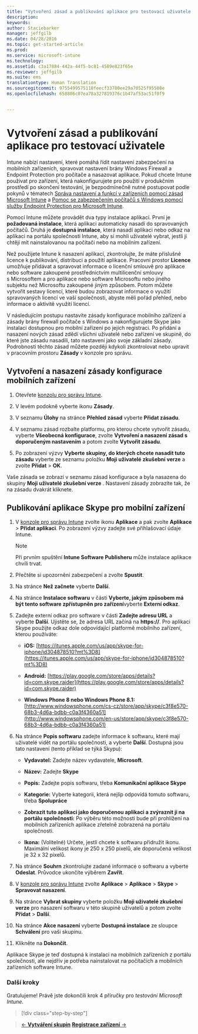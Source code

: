 ```yaml
---
title: "Vytvoření zásad a publikování aplikace pro testovací uživatele | Microsoft Intune"
description: 
keywords: 
author: Staciebarker
manager: jeffgilb
ms.date: 04/28/2016
ms.topic: get-started-article
ms.prod: 
ms.service: microsoft-intune
ms.technology: 
ms.assetid: c3a17884-442a-44f5-bc81-4589e823f65e
ms.reviewer: jeffgilb
ms.suite: ems
translationtype: Human Translation
ms.sourcegitcommit: 9755499575118feecf33780ee29a70525f95508e
ms.openlocfilehash: 658806c07ea78a327819376c1b47af53ac51f0f9


---
```



# Vytvoření zásad a publikování aplikace pro testovací uživatele
Intune nabízí nastavení, které pomáhá řídit nastavení zabezpečení na mobilních zařízeních, spravovat nastavení brány Windows Firewall a Endpoint Protection pro počítače a nasazovat aplikace. Pokud chcete Intune používat pro zařízení, která nakonfigurujete pro použití v produkčním prostředí po skončení testování, je bezpodmínečně nutné postupovat podle pokynů v tématech [Správa nastavení a funkcí v zařízeních pomocí zásad Microsoft Intune](/intune/deploy-use/manage-settings-and-features-on-your-devices-with-microsoft-intune-policies) a [Pomoc se zabezpečením počítačů s Windows pomocí služby Endpoint Protection pro Microsoft Intune](/intune/deploy-use/help-secure-windows-pcs-with-endpoint-protection-for-microsoft-intune).

Pomocí Intune můžete provádět dva typy instalace aplikací. První je **požadovaná instalace**, která aplikaci automaticky nasadí do spravovaných počítačů. Druhá je **dostupná instalace**, která nasadí aplikaci nebo odkaz na aplikaci na portálu společnosti Intune, aby si mohli uživatelé vybrat, jestli ji chtějí mít nainstalovanou na počítači nebo na mobilním zařízení.

Než použijete Intune k nasazení aplikací, zkontrolujte, že máte příslušné licence k publikování, distribuci a použití aplikace. Pracovní prostor **Licence** umožňuje přidávat a spravovat informace o licenční smlouvě pro aplikace nebo software zakoupené prostřednictvím multilicenční smlouvy s Microsoftem a pro aplikace nebo software Microsoftu nebo jiného subjektu než Microsoftu zakoupené jiným způsobem. Potom můžete vytvořit sestavy licencí, které budou zobrazovat informace o využití spravovaných licencí ve vaší společnosti, abyste měli pořád přehled, nebo informace o aktivitě využití licencí.

V následujícím postupu nastavíte zásady konfigurace mobilního zařízení a zásady brány firewall počítače s Windows a nakonfigurujete Skype jako instalaci dostupnou pro mobilní zařízení po jejich registraci. Po přidání a nasazení nových zásad zdědí všichni uživatelé nebo zařízení ve skupině, do které jste zásadu nasadili, tato nastavení jako svoje základní zásady. Podrobnosti těchto zásad můžete později kdykoli zkontrolovat nebo upravit v pracovním prostoru **Zásady** v konzole pro správu.

## Vytvoření a nasazení zásady konfigurace mobilních zařízení

1.  Otevřete [konzolu pro správu Intune](https://manage.microsoft.com/).

2.  V levém podokně vyberte ikonu **Zásady**.

3.  V seznamu **Úlohy** na stránce **Přehled zásad** vyberte **Přidat zásadu**.

4.  V seznamu zásad rozbalte platformu, pro kterou chcete vytvořit zásadu, vyberte **Všeobecná konfigurace**, zvolte **Vytvoření a nasazení zásad s doporučeným nastavením** a potom zvolte **Vytvořit zásadu**.

5.  Po zobrazení výzvy **Vyberte skupiny, do kterých chcete nasadit tuto zásadu** vyberte ze seznamu položku **Moji uživatelé zkušební verze** a zvolte **Přidat** &gt; **OK**.

Vaše zásada se zobrazí v seznamu zásad konfigurace a byla nasazena do skupiny **Moji uživatelé zkušební verze** . Nastavení zásady zobrazíte tak, že na zásadu dvakrát kliknete.

## Publikování aplikace Skype pro mobilní zařízení

1.  V [konzole pro správu Intune](https://manage.microsoft.com/) zvolte ikonu **Aplikace** a pak zvolte **Aplikace** &gt; **Přidat aplikaci**. Po zobrazení výzvy zadejte své přihlašovací údaje Intune.

    > [!NOTE]
    > Při prvním spuštění **Intune Software Publisheru** může instalace aplikace chvíli trvat.

2.  Přečtěte si upozornění zabezpečení a zvolte **Spustit**.

3.  Na stránce **Než začnete** vyberte **Další**.

4.  Na stránce **Instalace softwaru** v části **Vyberte, jakým způsobem má být tento software zpřístupněn pro zařízení**vyberte **Externí odkaz**.

5.  Zadejte externí odkaz pro software v části **Zadejte adresu URL** a vyberte **Další**. Ujistěte se, že adresa URL začíná na **https://**. Pro aplikaci Skype použijte odkaz dole odpovídající platformě mobilního zařízení, kterou používáte:

    -   **iOS:** [https://itunes.apple.com/us/app/skype-for-iphone/id304878510?mt%3D8](https://itunes.apple.com/us/app/skype-for-iphone/id304878510?mt%3D8)

    -   **Android:** [https://play.google.com/store/apps/details?id=com.skype.raider](https://play.google.com/store/apps/details?id=com.skype.raider)

    -   **Windows Phone 8 nebo Windows Phone 8.1:** [http://www.windowsphone.com/cs-cz/store/app/skype/c3f8e570-68b3-4d6a-bdbb-c0a3f4360a51](http://www.windowsphone.com/en-us/store/app/skype/c3f8e570-68b3-4d6a-bdbb-c0a3f4360a51)

6.  Na stránce **Popis softwaru** zadejte informace k softwaru, které mají uživatelé vidět na portálu společnosti, a vyberte **Další**. Dostupná jsou tato nastavení (tento příklad se týká Skypu):

    -   **Vydavatel:** Zadejte název vydavatele, **Microsoft**.

    -   **Název:** Zadejte **Skype**

    -   **Popis:** Zadejte popis softwaru, třeba **Komunikační aplikace Skype**

    -   **Kategorie:** Vyberte kategorii, která nejlíp odpovídá tomuto softwaru, třeba **Spolupráce**

    -   **Zobrazit tuto aplikaci jako doporučenou aplikaci a zvýraznit ji na portálu společnosti:** Po výběru této možnosti bude při prohlížení na mobilních zařízeních aplikace zřetelně zobrazená na portálu společnosti.

    -   **Ikona:**  (Volitelné) Určete, jestli chcete k softwaru přidružit ikonu. Maximální velikost ikony je 250 x 250 pixelů, ale doporučená velikost je 32 x 32 pixelů.

7.  Na stránce **Souhrn** zkontrolujte zadané informace o softwaru a vyberte **Odeslat**. Průvodce ukončíte výběrem **Zavřít**.

8.  V [konzole pro správu Intune](https://manage.microsoft.com/) zvolte **Aplikace** &gt; **Aplikace** &gt; **Skype** &gt; **Spravovat nasazení**.

9. Na stránce **Vybrat skupiny** vyberte položku **Moji uživatelé zkušební verze** pro nasazení softwaru v této skupině uživatelů a potom zvolte **Přidat** &gt; **Další**.

10. Na stránce **Akce nasazení** vyberte **Dostupná instalace** ze sloupce **Schválení** pro vaši skupinu.

11. Klikněte na **Dokončit**.

Aplikace Skype je teď dostupná k instalaci na mobilních zařízeních z portálu společnosti, ale nejdřív je potřeba nainstalovat na počítačích a mobilních zařízeních software Intune.

### Další kroky
Gratulujeme! Právě jste dokončili krok 4 příručky pro *testování Microsoft Intune*.

>[!div class="step-by-step"]

>[&larr; **Vytváření skupin**](.\get-started-with-a-30-day-trial-of-microsoft-intune-step-3.md)     [**Registrace zařízení** &rarr;](.\get-started-with-a-30-day-trial-of-microsoft-intune-step-5.md)  



<!--HONumber=Jun16_HO4-->


